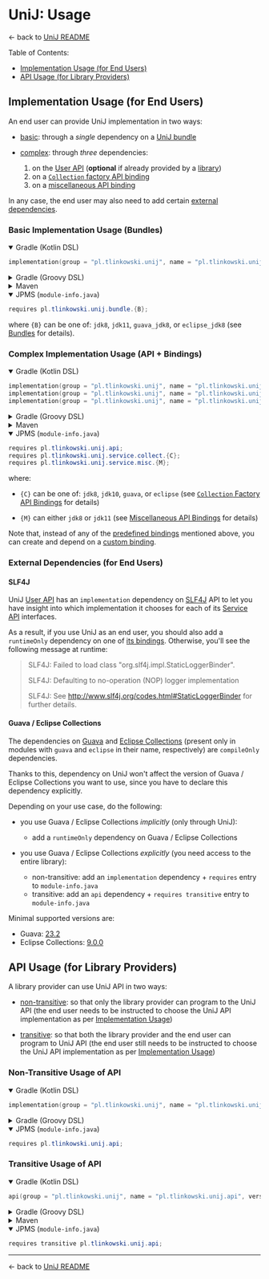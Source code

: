 # UniJ: Usage

← back to [UniJ README](../README.md)

Table of Contents:

-   [Implementation Usage (for End Users)](#implementation-usage-for-end-users)
-   [API Usage (for Library Providers)](#api-usage-for-library-providers)

## Implementation Usage (for End Users)

An end user can provide UniJ implementation in two ways:

-   [basic](#basic-implementation-usage-bundles):
    through a *single* dependency on a [UniJ bundle](../README.md#bundles)

-   [complex](#complex-implementation-usage-api--bindings): through *three* dependencies:
    1.  on the [User API](../README.md#user-api) (**optional** if already provided by a [library](#api-usage-for-library-providers))
    2.  on a [`Collection` factory API binding](../README.md#collection-factory-api-bindings)
    3.  on a [miscellaneous API binding](../README.md#miscellaneous-api-bindings)

In any case, the end user may also need to add certain [external dependencies](#external-dependencies-for-end-users).

### Basic Implementation Usage (Bundles)

<details open>
<summary>Gradle (Kotlin DSL)</summary>

```kotlin
implementation(group = "pl.tlinkowski.unij", name = "pl.tlinkowski.unij.bundle.{B}", version = "x.y.z")
```

</details>

<details>
<summary>Gradle (Groovy DSL)</summary>

```groovy
implementation group: 'pl.tlinkowski.unij', name: 'pl.tlinkowski.unij.bundle.{B}', version: 'x.y.z'
```

</details>

<details>
<summary>Maven</summary>

```xml
<dependency>
  <groupId>pl.tlinkowski.unij</groupId>
  <artifactId>pl.tlinkowski.unij.bundle.{B}</artifactId>
  <version>x.y.z</version>
</dependency>
```

</details>

<details open>
<summary>JPMS (<code>module-info.java</code>)</summary>

```java
requires pl.tlinkowski.unij.bundle.{B};
```

</details>

where `{B}` can be one of: `jdk8`, `jdk11`, `guava_jdk8`, or `eclipse_jdk8`
(see [Bundles](../README.md#bundles) for details). 

### Complex Implementation Usage (API + Bindings)

<details open>
<summary>Gradle (Kotlin DSL)</summary>

```kotlin
implementation(group = "pl.tlinkowski.unij", name = "pl.tlinkowski.unij.api", version = "x.y.z")
implementation(group = "pl.tlinkowski.unij", name = "pl.tlinkowski.unij.service.collect.{C}", version = "x.y.z")
implementation(group = "pl.tlinkowski.unij", name = "pl.tlinkowski.unij.service.misc.{M}", version = "x.y.z")
```

</details>

<details>
<summary>Gradle (Groovy DSL)</summary>

```groovy
implementation group: 'pl.tlinkowski.unij', name: 'pl.tlinkowski.unij.api', version: 'x.y.z'
implementation group: 'pl.tlinkowski.unij', name: 'pl.tlinkowski.unij.service.collect.{C}', version: 'x.y.z'
implementation group: 'pl.tlinkowski.unij', name: 'pl.tlinkowski.unij.service.misc.{M}', version: 'x.y.z'
```

</details>

<details>
<summary>Maven</summary>

```xml
<dependency>
  <groupId>pl.tlinkowski.unij</groupId>
  <artifactId>pl.tlinkowski.unij.api</artifactId>
  <version>x.y.z</version>
</dependency>
<dependency>
  <groupId>pl.tlinkowski.unij</groupId>
  <artifactId>pl.tlinkowski.unij.service.collect.{C}</artifactId>
  <version>x.y.z</version>
</dependency>
<dependency>
  <groupId>pl.tlinkowski.unij</groupId>
  <artifactId>pl.tlinkowski.unij.service.misc.{M}</artifactId>
  <version>x.y.z</version>
</dependency>
```

</details>

<details open>
<summary>JPMS (<code>module-info.java</code>)</summary>

```java
requires pl.tlinkowski.unij.api;
requires pl.tlinkowski.unij.service.collect.{C};
requires pl.tlinkowski.unij.service.misc.{M};
```

</details>

where:

-   `{C}` can be one of: `jdk8`, `jdk10`, `guava`, or `eclipse`
    (see [`Collection` Factory API Bindings](../README.md#collection-factory-api-bindings) for details)

-   `{M}` can either `jdk8` or `jdk11`
    (see [Miscellaneous API Bindings](../README.md#miscellaneous-api-bindings) for details)

Note that, instead of any of the [predefined bindings](../README.md#predefined-bindings) mentioned above,
you can create and depend on a [custom binding](../README.md#custom-bindings).

### External Dependencies (for End Users)

#### SLF4J

UniJ [User API](../README.md#user-api) has an `implementation` dependency on [SLF4J](https://www.slf4j.org/) API to
let you have insight into which implementation it chooses for each of its [Service API](../README.md#service-api)
interfaces.

As a result, if you use UniJ as an end user, you should also add a `runtimeOnly` dependency on one of
[its bindings](https://www.slf4j.org/manual.html#swapping). Otherwise, you'll see the following message at runtime:

> SLF4J: Failed to load class "org.slf4j.impl.StaticLoggerBinder".
>
> SLF4J: Defaulting to no-operation (NOP) logger implementation
>
> SLF4J: See http://www.slf4j.org/codes.html#StaticLoggerBinder for further details.

#### Guava / Eclipse Collections

The dependencies on [Guava](https://github.com/google/guava) and
[Eclipse Collections](https://www.eclipse.org/collections/) (present only in modules with `guava` and `eclipse` in
their name, respectively) are `compileOnly` dependencies.

Thanks to this, dependency on UniJ won't affect the version of Guava / Eclipse Collections you want to use, since
you have to declare this dependency explicitly.

Depending on your use case, do the following:

-   you use Guava / Eclipse Collections *implicitly* (only through UniJ):
    -   add a `runtimeOnly` dependency on Guava / Eclipse Collections

-   you use Guava / Eclipse Collections *explicitly* (you need access to the entire library):
    -   non-transitive: add an `implementation` dependency + `requires` entry to `module-info.java`
    -   transitive: add an `api` dependency + `requires transitive` entry to `module-info.java`

Minimal supported versions are:
-   Guava: [23.2](https://github.com/google/guava/releases/tag/v23.2)
-   Eclipse Collections: [9.0.0](https://github.com/eclipse/eclipse-collections/releases/tag/9.0.0)

## API Usage (for Library Providers)

A library provider can use UniJ API in two ways:

-   [non-transitive](#non-transitive-usage-of-api): so that only the library provider can program to the UniJ API
    (the end user needs to be instructed to choose the UniJ API implementation as per
    [Implementation Usage](#implementation-usage-for-end-users))

-   [transitive](#transitive-usage-of-api): so that both the library provider and the end user can program to UniJ API
    (the end user still needs to be instructed to choose the UniJ API implementation as per
    [Implementation Usage](#implementation-usage-for-end-users))

### Non-Transitive Usage of API

<details open>
<summary>Gradle (Kotlin DSL)</summary>

```kotlin
implementation(group = "pl.tlinkowski.unij", name = "pl.tlinkowski.unij.api", version = "x.y.z")
```

</details>

<details>
<summary>Gradle (Groovy DSL)</summary>

```groovy
implementation group: 'pl.tlinkowski.unij', name: 'pl.tlinkowski.unij.api', version: 'x.y.z'
```

</details>

<details open>
<summary>JPMS (<code>module-info.java</code>)</summary>

```java
requires pl.tlinkowski.unij.api;
```

</details>

### Transitive Usage of API

<details open>
<summary>Gradle (Kotlin DSL)</summary>

```kotlin
api(group = "pl.tlinkowski.unij", name = "pl.tlinkowski.unij.api", version = "x.y.z")
```

</details>

<details>
<summary>Gradle (Groovy DSL)</summary>

```groovy
api group: 'pl.tlinkowski.unij', name: 'pl.tlinkowski.unij.api', version: 'x.y.z'
```

</details>

<details>
<summary>Maven</summary>

```xml
<dependency>
  <groupId>pl.tlinkowski.unij</groupId>
  <artifactId>pl.tlinkowski.unij.api</artifactId>
  <version>x.y.z</version>
</dependency>
```

</details>

<details open>
<summary>JPMS (<code>module-info.java</code>)</summary>

```java
requires transitive pl.tlinkowski.unij.api;
```

</details>

---

← back to [UniJ README](../README.md)
